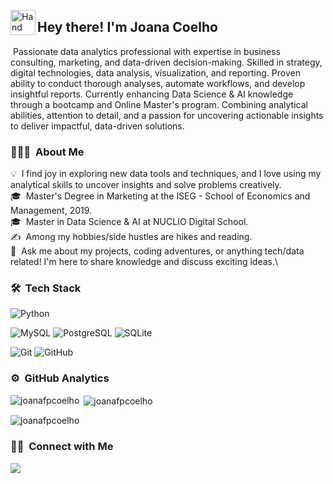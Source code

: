 
<img alt="Hand Wave Emoji" src="https://i.ibb.co/XW2xZvG/Hand-Wave.gif" width='40' align="left"/><h2>Hey there! I'm Joana Coelho</h2>

&nbsp;Passionate data analytics professional with expertise in business consulting, marketing, and data-driven decision-making. Skilled in strategy, digital technologies, data analysis, visualization, and reporting. Proven ability to conduct thorough analyses, automate workflows, and develop insightful reports.
Currently enhancing Data Science & AI knowledge through a bootcamp and Online Master's program. Combining analytical abilities, attention to detail, and a passion for uncovering actionable insights to deliver impactful, data-driven solutions.

### 👨🏻‍💻 &nbsp;About Me

💡 &nbsp;I find joy in exploring new data tools and techniques, and I love using my analytical skills to uncover insights and solve problems creatively.\
🎓 &nbsp;Master's Degree in Marketing at the ISEG - School of Economics and Management, 2019.\
🎓 &nbsp;Master in Data Science & AI at NUCLIO Digital School.\
✍️ &nbsp;Among my hobbies/side hustles are hikes and reading.\
💬 &nbsp;Ask me about my projects, coding adventures, or anything tech/data related! I'm here to share knowledge and discuss exciting ideas.\

### 🛠 &nbsp;Tech Stack


![Python](https://img.shields.io/badge/python-3670A0?style=for-the-badge&logo=python&logoColor=ffdd54)



![MySQL](https://img.shields.io/badge/MySQL-00000F?style=for-the-badge&logo=mysql&logoColor=white)
![PostgreSQL](https://img.shields.io/badge/PostgreSQL-316192?style=for-the-badge&logo=postgresql&logoColor=white)
![SQLite](https://img.shields.io/badge/SQLite-07405E?style=for-the-badge&logo=sqlite&logoColor=white)



![Git](https://img.shields.io/badge/git-%23F05033.svg?style=for-the-badge&logo=git&logoColor=white)
![GitHub](https://img.shields.io/badge/github-%23121011.svg?style=for-the-badge&logo=github&logoColor=white)


### ⚙️ &nbsp;GitHub Analytics

<p><img align="left" src="https://github-readme-stats.vercel.app/api/top-langs?username=joanafpcoelho&show_icons=true&locale=en&layout=compact" alt="joanafpcoelho" /></p>

<p>&nbsp;<img align="center" src="https://github-readme-stats.vercel.app/api?username=joanafpcoelho&show_icons=true&locale=en" alt="joanafpcoelho" /></p>

<p><img align="center" src="https://github-readme-streak-stats.herokuapp.com/?user=joanafpcoelho&" alt="joanafpcoelho" /></p>

### 🤝🏻 &nbsp;Connect with Me

<p align="center">

<a href="https://www.linkedin.com/in/joanafpc/"><img src="https://img.shields.io/badge/linkedin-%230077B5.svg?style=for-the-badge&logo=linkedin&logoColor=white"/></a>

</p>
